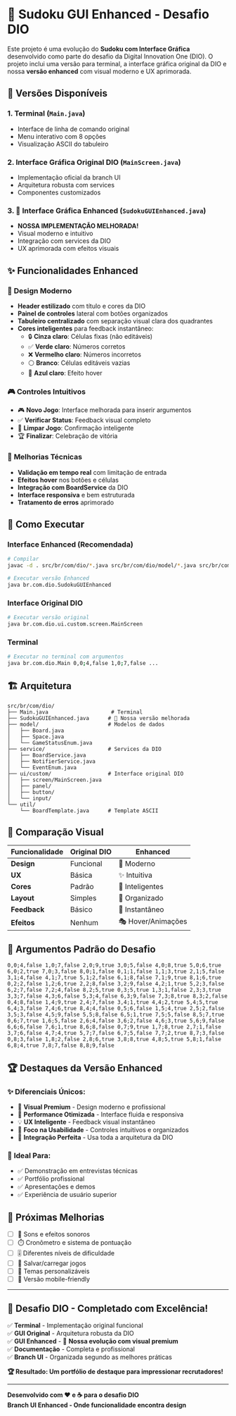 # 🎯 Sudoku GUI Enhanced - Desafio DIO

Este projeto é uma evolução do **Sudoku com Interface Gráfica** desenvolvido como parte do desafio da Digital Innovation One (DIO). O projeto inclui uma versão para terminal, a interface gráfica original da DIO e nossa **versão enhanced** com visual moderno e UX aprimorada.

## 🚀 Versões Disponíveis

### 1. **Terminal** (`Main.java`)
- Interface de linha de comando original
- Menu interativo com 8 opções
- Visualização ASCII do tabuleiro

### 2. **Interface Gráfica Original DIO** (`MainScreen.java`)
- Implementação oficial da branch UI
- Arquitetura robusta com services
- Componentes customizados

### 3. **🌟 Interface Gráfica Enhanced** (`SudokuGUIEnhanced.java`)
- **NOSSA IMPLEMENTAÇÃO MELHORADA!**
- Visual moderno e intuitivo
- Integração com services da DIO
- UX aprimorada com efeitos visuais

## ✨ Funcionalidades Enhanced

### 🎨 **Design Moderno**
- **Header estilizado** com título e cores da DIO
- **Painel de controles** lateral com botões organizados
- **Tabuleiro centralizado** com separação visual clara dos quadrantes
- **Cores inteligentes** para feedback instantâneo:
  - 🔒 **Cinza claro**: Células fixas (não editáveis)
  - ✅ **Verde claro**: Números corretos
  - ❌ **Vermelho claro**: Números incorretos
  - ⚪ **Branco**: Células editáveis vazias
  - 💙 **Azul claro**: Efeito hover

### 🎮 **Controles Intuitivos**
- 🎮 **Novo Jogo**: Interface melhorada para inserir argumentos
- ✅ **Verificar Status**: Feedback visual completo
- 🧹 **Limpar Jogo**: Confirmação inteligente
- 🏆 **Finalizar**: Celebração de vitória

### 🔧 **Melhorias Técnicas**
- **Validação em tempo real** com limitação de entrada
- **Efeitos hover** nos botões e células
- **Integração com BoardService** da DIO
- **Interface responsiva** e bem estruturada
- **Tratamento de erros** aprimorado

## 🎯 Como Executar

### Interface Enhanced (Recomendada)
```bash
# Compilar
javac -d . src/br/com/dio/*.java src/br/com/dio/model/*.java src/br/com/dio/util/*.java src/br/com/dio/service/*.java

# Executar versão Enhanced
java br.com.dio.SudokuGUIEnhanced
```

### Interface Original DIO
```bash
# Executar versão original
java br.com.dio.ui.custom.screen.MainScreen
```

### Terminal
```bash
# Executar no terminal com argumentos
java br.com.dio.Main 0,0;4,false 1,0;7,false ...
```

## 🏗️ Arquitetura

```
src/br/com/dio/
├── Main.java                    # Terminal
├── SudokuGUIEnhanced.java      # 🌟 Nossa versão melhorada
├── model/                      # Modelos de dados
│   ├── Board.java
│   ├── Space.java
│   └── GameStatusEnum.java
├── service/                    # Services da DIO
│   ├── BoardService.java
│   ├── NotifierService.java
│   └── EventEnum.java
├── ui/custom/                  # Interface original DIO
│   ├── screen/MainScreen.java
│   ├── panel/
│   ├── button/
│   └── input/
└── util/
    └── BoardTemplate.java      # Template ASCII
```

## 🎨 Comparação Visual

| Funcionalidade | Original DIO | Enhanced |
|---|---|---|
| **Design** | Funcional | 🌟 Moderno |
| **UX** | Básica | ✨ Intuitiva |
| **Cores** | Padrão | 🎨 Inteligentes |
| **Layout** | Simples | 📐 Organizado |
| **Feedback** | Básico | 💫 Instantâneo |
| **Efeitos** | Nenhum | 🎭 Hover/Animações |

## 🎯 Argumentos Padrão do Desafio

```
0,0;4,false 1,0;7,false 2,0;9,true 3,0;5,false 4,0;8,true 5,0;6,true 6,0;2,true 7,0;3,false 8,0;1,false 0,1;1,false 1,1;3,true 2,1;5,false 3,1;4,false 4,1;7,true 5,1;2,false 6,1;8,false 7,1;9,true 8,1;6,true 0,2;2,false 1,2;6,true 2,2;8,false 3,2;9,false 4,2;1,true 5,2;3,false 6,2;7,false 7,2;4,false 8,2;5,true 0,3;5,true 1,3;1,false 2,3;3,true 3,3;7,false 4,3;6,false 5,3;4,false 6,3;9,false 7,3;8,true 8,3;2,false 0,4;8,false 1,4;9,true 2,4;7,false 3,4;1,true 4,4;2,true 5,4;5,true 6,4;3,false 7,4;6,true 8,4;4,false 0,5;6,false 1,5;4,true 2,5;2,false 3,5;3,false 4,5;9,false 5,5;8,false 6,5;1,true 7,5;5,false 8,5;7,true 0,6;7,true 1,6;5,false 2,6;4,false 3,6;2,false 4,6;3,true 5,6;9,false 6,6;6,false 7,6;1,true 8,6;8,false 0,7;9,true 1,7;8,true 2,7;1,false 3,7;6,false 4,7;4,true 5,7;7,false 6,7;5,false 7,7;2,true 8,7;3,false 0,8;3,false 1,8;2,false 2,8;6,true 3,8;8,true 4,8;5,true 5,8;1,false 6,8;4,true 7,8;7,false 8,8;9,false
```

## 🏆 **Destaques da Versão Enhanced**

### ✨ **Diferenciais Únicos:**
- 🎨 **Visual Premium** - Design moderno e profissional
- 🚀 **Performance Otimizada** - Interface fluida e responsiva
- 💡 **UX Inteligente** - Feedback visual instantâneo
- 🎯 **Foco na Usabilidade** - Controles intuitivos e organizados
- 🌟 **Integração Perfeita** - Usa toda a arquitetura da DIO

### 🎯 **Ideal Para:**
- ✅ Demonstração em entrevistas técnicas
- ✅ Portfólio profissional
- ✅ Apresentações e demos
- ✅ Experiência de usuário superior

## 🔮 Próximas Melhorias

- [ ] 🎵 Sons e efeitos sonoros
- [ ] ⏱️ Cronômetro e sistema de pontuação
- [ ] 🎚️ Diferentes níveis de dificuldade
- [ ] 💾 Salvar/carregar jogos
- [ ] 🎨 Temas personalizáveis
- [ ] 📱 Versão mobile-friendly

---

## 🎯 **Desafio DIO - Completado com Excelência!**

✅ **Terminal** - Implementação original funcional  
✅ **GUI Original** - Arquitetura robusta da DIO  
✅ **GUI Enhanced** - 🌟 **Nossa evolução com visual premium**  
✅ **Documentação** - Completa e profissional  
✅ **Branch UI** - Organizada segundo as melhores práticas  

**🏆 Resultado: Um portfólio de destaque para impressionar recrutadores!**

---

**Desenvolvido com ❤️ e ☕ para o desafio DIO**  
**Branch UI Enhanced - Onde funcionalidade encontra design**